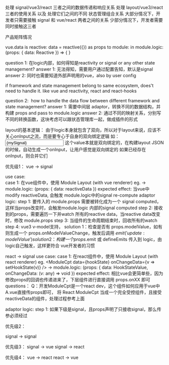  处理 signal/vue3/react 三者之间的数据传递和响应关系
 处理 layout/vue3/react 三者的使用关系
 以及 处理它们之间的不同 状态管理组合关系
 大部分情况下，开发者只需要接触 signal 和 vue/react 两者之间的关系
 少部分情况下，开发者需要同时接触这三者
 
 产品矩阵情况
 
 
 vue.data is reactive: data = reactive({})
 as props to module: <Module :data="data" />
 in module.logic: (props: { data: Reactive }) => {    }
 
 question 1: 在logic内部，如何得知是reactivity or signal or any other state management?
  answer 1: 无法得知，需要用户通过配置告知，默认是signal
  answer 2: 同时也需要知道外部声明用的vue，also by user config
 
 if framework and state management belong to same ecosystem, does't need to handle it.
  like vue and reactivity, react and react-hooks
 
 question 2:  how to handle the data flow between different framework and state management?
  answer 1: 需要中间层 adaptor，转换不同的数据结构，并构建 props and pass to module.logic
  answer 2: 通过不同的映射关系，分别写不同的转换函数，这块考虑可以跟状态管理库一起，做成插件的形式
  
 layout的基本逻辑：
  由于logic本身就包含了双向，所以对于layout来说，应该不关心onInput之流，而是要专心于自身的双向绑定逻辑
    如： <input value={mySignal} />
  这个value本就是双向绑定的，在构建layout JSON的时候，自动生成一个onInput，让用户感觉是双向绑定的
  如果已经存在onInput，则合并它们
 
 优先级1：
 vue -> signal
 
 use case:  
   case 1: 在vue组件中，使用 Module Layout (with vue renderer)
      eg.<ModuleCpt :data="reactiveData" /> -> module.logic: (props: { data: reactiveData })
 expected effect: 当vue中 modify reactiveData, 会触发 module.logic中的signal re-compute
 adaptor logic: 
  step 1: 要传入的 module.props 需要被转化成为一个 signal computed，这样当props改变时，会触发module.logic 内部的signal computed
  step 2: 接收到的props，需要遍历一下并watch 所有的reactive data，当reactive data改变时，修改 module.props
  step 3: 当组件的生命周期结束时，回收所有的watch
  step 4: vue3 v-model支持，
    solution 1：检查是否有 props.modelValue，如有 则生成一个 props.onModelValueChange，触发后调用 $emit('update:modelValue')
    solution 2：构建一个props.$emit 或 defineEmits 传入到 logic，由logic自己触发，这样更符合 vue开发者的习惯
 
 react -> signal
 use case: 
  case 1: 在react组件中，使用 Module Layout (with react renderer)
    eg. <ModuleCpt data={hookState} onChangeData={v => setHookState(v)} /> -> module.logic: (props: { data: HookStateValue, onChangeData: (v: any) => void })
 expected effect: 相比vue会更简单些，因为修改props的回调也传递进来了，下层组件进行直接调用 props.onXX 即可
 questions： 
  Q：开发ModuleCpt是一个react dev，这个组件如何应用于vue中
    A.vue直接传props即可， 将 React ModuleCpt 当成一个完全受控组件，且接受reactiveData的组件，处理过程参考上面
 
 adaptor logic:
  step 1: 如果下级是signal，且props声明了只接收signal，那么传参必须经过
 

 优先级2：
 
 signal -> signal
 
 优先级3：
 signal -> vue
 signal -> react
 
 优先级4：
 vue -> react
 react -> vue